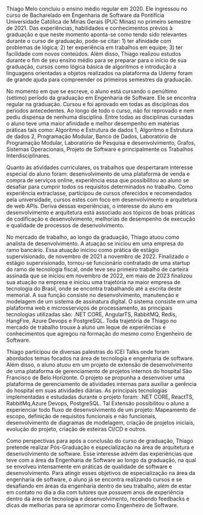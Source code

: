 Thiago Melo concluiu o ensino médio regular em 2020. Ele ingressou no curso de Bacharelado em Engenharia de Software da Pontifícia Universidade Católica de Minas Gerais (PUC Minas) no primeiro semestre de 2021. Das experiências, habilidades e conhecimentos prévios à graduação e que neste momento aponta-se como tendo sido relevantes durante o curso de graduação, pode-se citar: 1) ter afinidade com problemas de lógica; 2) ter experiência em trabalhos em equipe; 3) ter facilidade com novos conteúdos. Além disso, Thiago realizou estudos durante o fim de seu ensino médio para se preparar para o início de sua graduação, cursos como lógica básica de algoritmos e introdução a linguagens orientadas a objetos realizados na plataforma da Udemy foram de grande ajuda para compreender os primeiros semestres da graduação.

No momento em que se escreve, o aluno está cursando o penúltimo (sétimo) período da graduação em Engenharia de Software. Ele se encontra regular na graduação. Cursou e foi aprovado em todas as disciplinas dos períodos antecedentes. Ao longo de todo o curso, não foi reprovado e nem pediu dispensa de nenhuma disciplina. Entre todas as disciplinas cursadas o aluno teve uma maior afinidade e melhor desempenho em matérias práticas tais como: Algoritmo e Estrutura de dados 1, Algoritmo e Estrutura de dados 2, Programação Modular, Banco de Dados, Laboratório de Programação Modular, Laboratório de Pesquisa e desenvolvimento, Grafos, Sistemas Operacionais, Projeto de Software e principalmente os Trabalhos Interdisciplinares.

Quanto às atividades curriculares, os trabalhos que despertaram interesse especial do aluno foram: desenvolvimento de uma plataforma de venda e compra de serviços online, experiência essa que possibilitou ao aluno se desafiar para cumprir todos os requisitos determinados no trabalho. Como experiência extraclasse, participou de cursos oferecidos e recomendados pela universidade, cursos estes com foco em desenvolvimento e arquitetura de web APIs. Deriva dessas experiências, o interesse do aluno em desenvolvimento e arquitetura está associado aos tópicos de boas práticas de codificação e desenvolvimento, melhorias de desempenho de execução e qualidade de processos de desenvolvimento. 

No mercado de trabalho, ao longo da graduação, Thiago atuou como analista de desenvolvimento. A atuação se iniciou em uma empresa do ramo bancário. Essa atuação iniciou como prática de estágio supervisionado, de novembro de 2021 a novembro de 2022. Finalizado o estágio supervisionado, tornou-se funcionário contratado de uma startup do ramo de tecnologia fiscal, onde teve seu primeiro trabalho de carteira assinada que se iniciou em novembro de 2022, em maio de 2023 finalizou sua atuação na empresa e iniciou uma trajetória na maior empresa de tecnologia do Brasil, onde se encontra trabalhando até a escrita deste memorial. A sua função consiste no desenvolvimento, manutenção e modelagem de um sistema de assinatura digital. O sistema consiste em uma plataforma web e microsserviços de processamento, as principais tecnologias utilizadas são: .NET CORE, AngularTS, RabbitMQ, Redis, HangFire, Azure Devops e PostgreSQL. Toda trajetória de Thiago no mercado de trabalho trouxe à aluno um leque de experiências e conhecimentos que agregou na formação do mesmo como Engenheiro de Software.

Thiago participou de diversas palestras do ICEI Talks onde foram abordados temas focados na área de tecnologia e engenharia de software. Além disso, o aluno atuou em um projeto de extensão de desenvolvimento de uma plataforma de gerenciamento de projetos internos do hospital São Francisco de Belo Horizonte. O projeto se propunha a desenvolver uma plataforma de gerenciamento de atividades internas para auxiliar a gerência do hospital em suas atividades diárias. As principais tecnologias implementadas e estudadas durante o projeto foram: .NET CORE, ReactTS, RabbitMq,Azure Devops, PostgreSQL. Tal Extensão possibilitou o aluno a experienciar todo fluxo de desenvolvimento de um projeto: Mapeamento de escopo, definição de requisitos funcionais e não funcionais, desenvolvimento de diagramas de modelagem, criação de projetos iniciais, evolução do projeto, criação de esteiras CI/CD e outros.

Como perspectivas para após a conclusão do curso de graduação, Thiago pretende realizar Pós-Graduação e especialização na área de arquitetura e desenvolvimento de software. Esse interesse advém das experiências que teve com a área da Engenharia de Software ao longo da graduação, na qual se envolveu intensamente em práticas de qualidade de software e desenvolvimento. Para atingir esses objetivos de especialização na área da engenharia de software, o aluno já se encontra realizando cursos e se desafiando em áreas da engenharia dentro de seu trabalho, além de estar em contato no dia a dia com tutores que possuem anos de experiência dentro da área de tecnologia  e desenvolvimento, recebendo feedbacks e dicas de melhorias para se aprimorar como Engenheiro de Software.
